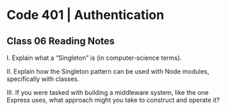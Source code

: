 # Code 401 | Authentication

## Class 06 Reading Notes

I. Explain what a “Singleton” is (in computer-science terms).



II. Explain how the Singleton pattern can be used with Node modules, specifically with classes.

III. If you were tasked with building a middleware system, like the one Express uses, what approach might you take to construct and operate it?
